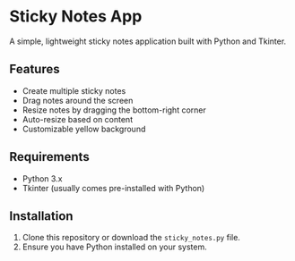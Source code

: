 # Sticky Notes App

A simple, lightweight sticky notes application built with Python and Tkinter.

## Features

- Create multiple sticky notes
- Drag notes around the screen
- Resize notes by dragging the bottom-right corner
- Auto-resize based on content
- Customizable yellow background

## Requirements

- Python 3.x
- Tkinter (usually comes pre-installed with Python)

## Installation

1. Clone this repository or download the `sticky_notes.py` file.
2. Ensure you have Python installed on your system.
